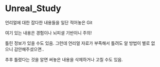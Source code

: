 # Unreal_Study

언리얼에 대한 잡다한 내용들을 일단 적어놓은 Git

여기 있는 내용은 경험이나 뇌피셜 기반이니 주의!

틀린 정보가 있을 수도 있음. 그런데 언리얼 자료가 부족해서 틀려도 알 방법이 별로 없으니 감안해주셨으면..

추후 틀렸다는 것을 알면 써놓은 내용을 삭제하거나 고칠 수도 있음.
